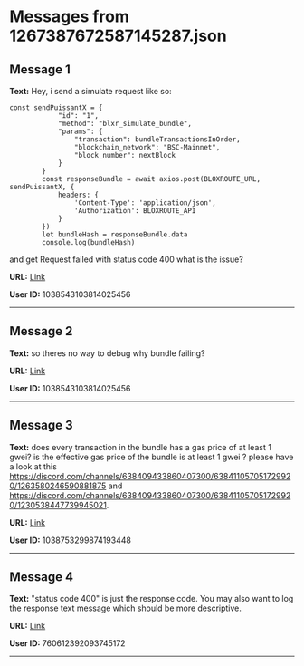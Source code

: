 # Messages from 1267387672587145287.json

## Message 1

**Text:** Hey, i send a simulate request like so:
```
const sendPuissantX = {
            "id": "1",
            "method": "blxr_simulate_bundle",
            "params": {
                "transaction": bundleTransactionsInOrder,
                "blockchain_network": "BSC-Mainnet",
                "block_number": nextBlock
            }
        }
        const responseBundle = await axios.post(BLOXROUTE_URL, sendPuissantX, {
            headers: {
                'Content-Type': 'application/json',
                'Authorization': BLOXROUTE_API
            }
        })
        let bundleHash = responseBundle.data
        console.log(bundleHash)
```
and get 
Request failed with status code 400
what is the issue?

**URL:** [Link](https://discord.com/channels/638409433860407300/638411171233398824/1267387672587145287)

**User ID:** 1038543103814025456

---

## Message 2

**Text:** so theres no way to debug why bundle failing?

**URL:** [Link](https://discord.com/channels/638409433860407300/638411171233398824/1267388098564587602)

**User ID:** 1038543103814025456

---

## Message 3

**Text:** does every transaction in the bundle has a gas price of at least 1 gwei?
is the effective gas price of the bundle is at least 1 gwei ?
please have a look at this https://discord.com/channels/638409433860407300/638411057051729920/1263580246590881875 and https://discord.com/channels/638409433860407300/638411057051729920/1230538447739945021.

**URL:** [Link](https://discord.com/channels/638409433860407300/638411171233398824/1267392815051051018)

**User ID:** 1038753299874193448

---

## Message 4

**Text:** "status code 400" is just the response code.
You may also want to log the response text message which should be more descriptive.

**URL:** [Link](https://discord.com/channels/638409433860407300/638411171233398824/1267530693664051200)

**User ID:** 760612392093745172

---

